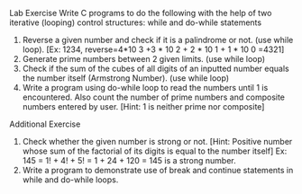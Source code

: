 Lab Exercise
Write C programs to do the following with the help of two iterative (looping) control
structures: while and do-while statements
1. Reverse a given number and check if it is a palindrome or not. (use while loop).
[Ex: 1234, reverse=4*10 3 +3 * 10 2 + 2 * 10 1 + 1 * 10 0 =4321]
2. Generate prime numbers between 2 given limits. (use while loop)
3. Check if the sum of the cubes of all digits of an inputted number equals the number
itself (Armstrong Number). (use while loop)
4. Write a program using do-while loop to read the numbers until 1 is encountered.
Also count the number of prime numbers and composite numbers entered by user.
[Hint: 1 is neither prime nor composite]

Additional Exercise
1. Check whether the given number is strong or not.
[Hint: Positive number whose sum of the factorial of its digits is equal to the
number itself] Ex: 145 = 1! + 4! + 5! = 1 + 24 + 120 = 145 is a strong
number.
2. Write a program to demonstrate use of break and continue statements in while and
do-while loops.